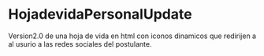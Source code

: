 # HojadevidaPersonalUpdate
Version2.0 de una hoja de vida en html con iconos dinamicos que redirijen a al usurio a las redes sociales del postulante.
